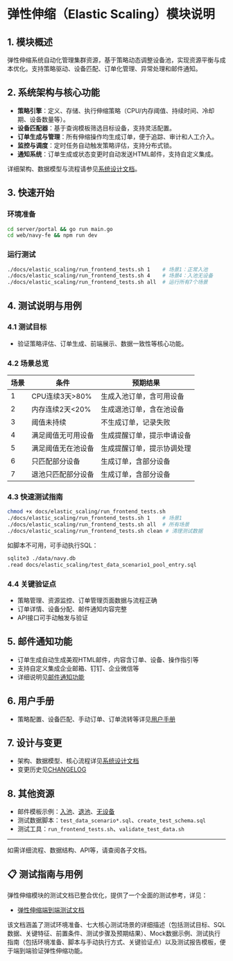 # 弹性伸缩（Elastic Scaling）模块说明

## 1. 模块概述
弹性伸缩系统自动化管理集群资源，基于策略动态调整设备池，实现资源平衡与成本优化。支持策略驱动、设备匹配、订单化管理、异常处理和邮件通知。

## 2. 系统架构与核心功能
- **策略引擎**：定义、存储、执行伸缩策略（CPU/内存阈值、持续时间、冷却期、设备数量等）。
- **设备匹配器**：基于查询模板筛选目标设备，支持灵活配置。
- **订单生成与管理**：所有伸缩操作均生成订单，便于追踪、审计和人工介入。
- **监控与调度**：定时任务自动触发策略评估，支持分布式锁。
- **通知系统**：订单生成或状态变更时自动发送HTML邮件，支持自定义集成。

详细架构、数据模型与流程请参见[系统设计文档](./elastic_scaling_design.md)。

## 3. 快速开始
### 环境准备
```bash
cd server/portal && go run main.go
cd web/navy-fe && npm run dev
```
### 运行测试
```bash
./docs/elastic_scaling/run_frontend_tests.sh 1    # 场景1：正常入池
./docs/elastic_scaling/run_frontend_tests.sh 4    # 场景4：入池无设备
./docs/elastic_scaling/run_frontend_tests.sh all  # 运行所有7个场景
```

## 4. 测试说明与用例
### 4.1 测试目标
- 验证策略评估、订单生成、前端展示、数据一致性等核心功能。

### 4.2 场景总览
| 场景 | 条件 | 预期结果 |
|------|------|----------|
| 1 | CPU连续3天>80% | 生成入池订单，含可用设备 |
| 2 | 内存连续2天<20% | 生成退池订单，含在池设备 |
| 3 | 阈值未持续 | 不生成订单，记录失败 |
| 4 | 满足阈值无可用设备 | 生成提醒订单，提示申请设备 |
| 5 | 满足阈值无在池设备 | 生成提醒订单，提示协调处理 |
| 6 | 只匹配部分设备 | 生成订单，含部分设备 |
| 7 | 退池只匹配部分设备 | 生成订单，含部分设备 |

### 4.3 快速测试指南
```bash
chmod +x docs/elastic_scaling/run_frontend_tests.sh
./docs/elastic_scaling/run_frontend_tests.sh 1    # 场景1
./docs/elastic_scaling/run_frontend_tests.sh all  # 所有场景
./docs/elastic_scaling/run_frontend_tests.sh clean # 清理测试数据
```
如脚本不可用，可手动执行SQL：
```bash
sqlite3 ./data/navy.db
.read docs/elastic_scaling/test_data_scenario1_pool_entry.sql
```

### 4.4 关键验证点
- 策略管理、资源监控、订单管理页面数据与流程正确
- 订单详情、设备分配、邮件通知内容完整
- API接口可手动触发与验证

## 5. 邮件通知功能
- 订单生成自动生成美观HTML邮件，内容含订单、设备、操作指引等
- 支持自定义集成企业邮箱、钉钉、企业微信等
- 详细说明见[邮件通知功能](./email_notification_feature.md)

## 6. 用户手册
- 策略配置、设备匹配、手动订单、订单流转等详见[用户手册](./user_manual.md)

## 7. 设计与变更
- 架构、数据模型、核心流程详见[系统设计文档](./elastic_scaling_design.md)
- 变更历史见[CHANGELOG](./CHANGELOG.md)

## 8. 其他资源
- 邮件模板示例：[入池](./email_pool_entry_example.html)、[退池](./email_pool_exit_example.html)、[无设备](./email_no_devices_example.html)
- 测试数据脚本：`test_data_scenario*.sql`、`create_test_schema.sql`
- 测试工具：`run_frontend_tests.sh`、`validate_test_data.sh`

---
如需详细流程、数据结构、API等，请查阅各子文档。

## 📋 测试指南与用例

弹性伸缩模块的测试文档已整合优化，提供了一个全面的测试参考，详见：
- [弹性伸缩端到端测试文档](./test_case.md)

该文档涵盖了测试环境准备、七大核心测试场景的详细描述（包括测试目标、SQL数据、关键特征、前置条件、测试步骤及预期结果）、Mock数据示例、测试执行指南（包括环境准备、脚本与手动执行方式、关键验证点）以及测试报告模板，便于端到端验证弹性伸缩功能。
